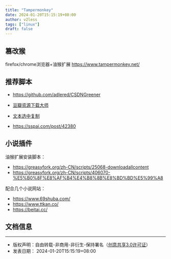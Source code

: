 ```yaml
---
title: "Tampermonkey"
date: 2024-01-20T15:15:19+08:00
author: v2less
tags: ["linux"]
draft: false
---
```

## 篡改猴

firefox/chrome浏览器+油猴扩展 https://www.tampermonkey.net/

## 推荐脚本

- https://github.com/adlered/CSDNGreener
- [豆瓣资源下载大师](https://greasyfork.org/zh-CN/scripts/329484-%E8%B1%86%E7%93%A3%E8%B5%84%E6%BA%90%E4%B8%8B%E8%BD%BD%E5%A4%A7%E5%B8%88-1%E7%A7%92%E6%90%9E%E5%AE%9A%E8%B1%86%E7%93%A3%E7%94%B5%E5%BD%B1-%E9%9F%B3%E4%B9%90-%E5%9B%BE%E4%B9%A6%E4%B8%8B%E8%BD%BD)
- [文本选中复制](https://greasyfork.org/zh-CN/scripts/405130-%E6%96%87%E6%9C%AC%E9%80%89%E4%B8%AD%E5%A4%8D%E5%88%B6)

- https://sspai.com/post/42380

## 小说插件
油猴扩展安装脚本：

- https://greasyfork.org/zh-CN/scripts/25068-downloadallcontent
- https://greasyfork.org/zh-CN/scripts/406070-%E5%B0%8F%E8%AF%B4%E4%B8%8B%E8%BD%BD%E5%99%A8

配合几个小说网站：

- https://www.69shuba.com/
- https://www.ttkan.co/
- https://beitai.cc/







## 文档信息
---
- 版权声明：自由转载-非商用-非衍生-保持署名（[创意共享3.0许可证](https://creativecommons.org/licenses/by-nc-nd/3.0/deed.zh)）
- 发表日期： 2024-01-20T15:15:19+08:00
